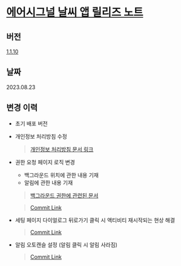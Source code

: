 __<h1><a href="https://play.google.com/store/apps/details?id=app.airsignal.weather](https://github.com/tekken5953/AS_Cloud_App/edit/master/release_note.md)">에어시그널 날씨 앱 릴리즈 노트</a></h1>__

<h2>버전</h2>

[1.1.10](https://play.google.com/store/apps/details?id=app.airsignal.weather)

<h2>날짜</h2>
2023.08.23

<h2>변경 이력</h2>

- 초기 배포 버전

- 개인정보 처리방침 수정
  > [개인정보 처리방침 문서 링크](https://docs.google.com/document/d/1l_XYxUKZzKGRJXV8I7ZXFdaSr8MhoOQeQpumpBbeCPU/edit)

- 권한 요청 페이지 로직 변경 
  - 백그라운드 위치에 관한 내용 기재 
  - 알림에 관한 내용 기재
  > [백그라운드 권한에 관련된 문서](https://developer.android.com/privacy/best-practices)
  
  > [Commit Link](https://github.com/tekken5953/AS_Cloud_App/pull/73#issue-1858570986)
  
- 세팅 페이지 다이얼로그 뒤로가기 클릭 시 액티비티 재시작되는 현상 해결
  > [Commit Link](https://github.com/tekken5953/AS_Cloud_App/pull/76#issue-1862827422)
  
- 알림 오토캔슬 설정 (알림 클릭 시 알림 사라짐)
  > [Commit Link](https://github.com/tekken5953/AS_Cloud_App/commit/03e0694050984f5960159c6e8055c24bc1beb122)






